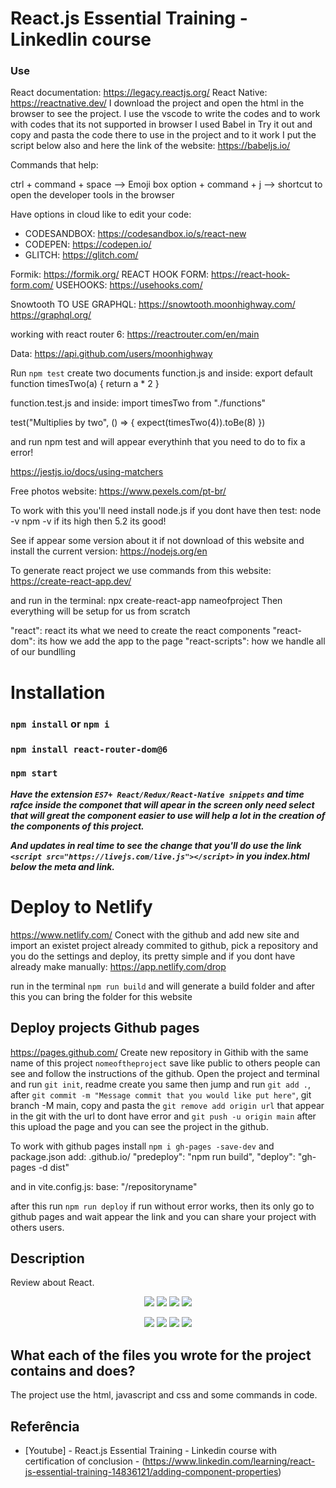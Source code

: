 # React.js Essential Training - Linkedlin course

### Use
React documentation: https://legacy.reactjs.org/
React Native: https://reactnative.dev/
I download the project and open the html in the browser to see the project.
I use the vscode to write the codes and to work with codes that its not supported in browser I used Babel in Try it out and copy and pasta the code there to use in the project and to it work I put the script below also and here the link of the website: https://babeljs.io/
<script src="https://unpkg.com/babel-standalone@6/babel.min.js"></script>

Commands that help:

ctrl + command + space --> Emoji box
option + command + j --> shortcut to open the developer tools in the browser

Have options in cloud like to edit your code:
-  CODESANDBOX: https://codesandbox.io/s/react-new
- CODEPEN: https://codepen.io/
- GLITCH: https://glitch.com/


Formik: https://formik.org/
REACT HOOK FORM: https://react-hook-form.com/
USEHOOKS: https://usehooks.com/

Snowtooth TO USE GRAPHQL: https://snowtooth.moonhighway.com/
https://graphql.org/

working with react router 6: https://reactrouter.com/en/main

Data:
https://api.github.com/users/moonhighway

Run `npm test` create two documents 
function.js and inside:
export default function timesTwo(a) {
    return a * 2
}

function.test.js and inside:
import timesTwo from "./functions"

test("Multiplies by two", () => {
    expect(timesTwo(4)).toBe(8)
})

and run npm test and will appear everythinh that you need to do to fix a error!

https://jestjs.io/docs/using-matchers

Free photos website: https://www.pexels.com/pt-br/

To work with this you'll need install node.js if you dont have then test: 
  node -v 
  npm -v
  if its high then 5.2 its good!
  
See if appear some version about it if not download of this website and install the current version:
https://nodejs.org/en

To generate react project we use commands from this website:
https://create-react-app.dev/

and run in the terminal: npx create-react-app nameofproject
Then everything will be setup for us from scratch

"react": react its what we need to create the react components
"react-dom": its how we add the app to the page
"react-scripts": how we handle all of our bundlling

# Installation

### `npm install` or `npm i`
### `npm install react-router-dom@6`
### `npm start`
    
<!-- 
run in the terminal to this project:
### `npm install`
### `npm run dev` -->

***Have the extension `ES7+ React/Redux/React-Native snippets` and time rafce inside the componet that will apear in the screen only need select that will great the component easier to use will help a lot in the creation of the components of this project.***

***And updates in real time to see the change that you'll do use the link `<script src="https://livejs.com/live.js"></script>` in you index.html below the meta and link.***

# Deploy to Netlify
https://www.netlify.com/
Conect with the github and add new site and import an existet project already commited to github, pick a repository and you do the settings and deploy, its pretty simple and if you dont have already make manually: https://app.netlify.com/drop

run in the terminal `npm run build` and will generate a build folder and after this you can bring the folder for this website 

## Deploy projects Github pages
https://pages.github.com/
Create new repository in Githib with the same name of this project `nomeoftheproject` save like public to others people can see and follow the instructions of the github.
Open the project and terminal and run `git init`, readme create you same then jump and run `git add .`, after `git commit -m "Message commit that you would like put here"`, git branch -M main, copy and pasta the `git remove add origin url` that appear in the git with the url to dont have error and `git push -u origin main` after this upload the page and you can see the project in the github.

To work with github pages install `npm i gh-pages -save-dev` and package.json add:
<username>.github.io/<repositoryname>
"predeploy": "npm run build",
"deploy": "gh-pages -d dist"

and in vite.config.js:
base: "/repositoryname"

after this run `npm run deploy` if run without error works, then its only go to github pages and wait appear the link and you can share your project with others users.

## Description

Review about React.

<p align="center">
  <img src="https://img.shields.io/github/downloads/ThayRibeiro0/project0.2/total?color=%2300ff00&logo=Github&style=plastic" />
  <img src="https://img.shields.io/github/repo-size/ThayRibeiro0/project0.2?style=plastic" />
  <img src="https://img.shields.io/github/languages/top/ThayRibeiro0/project0.2?style=plastic" />
  <img src="https://img.shields.io/github/last-commit/ThayRibeiro0/project0.2?style=plastic" />
</p>

<p align="center">
    <img src="https://img.shields.io/badge/-Javascript/total?logo=Javascript" />
    <img src="https://img.shields.io/badge/HTML-E34F26?&logo=html5&logoColor=white&style=flat"  />
    <img src="https://img.shields.io/badge/CSS-3776AB?&logo=css3&logoColor=white&style=flat" />
    <img src="https://img.shields.io/badge/-ReactJs-61DAFB?logo=react&logoColor=white&style=flat">
</p>

## What each of the files you wrote for the project contains and does?

The project use the html, javascript and css and some commands in code.

## Referência
- [Youtube] - React.js Essential Training - Linkedin course with certification of conclusion - (https://www.linkedin.com/learning/react-js-essential-training-14836121/adding-component-properties)
